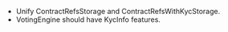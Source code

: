 - Unify ContractRefsStorage and ContractRefsWithKycStorage.
- VotingEngine should have KycInfo features.